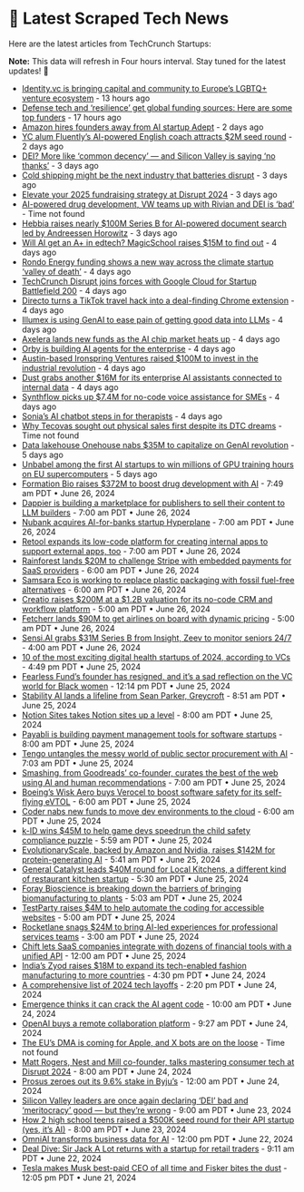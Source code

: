 
# 📰 Latest Scraped Tech News

Here are the latest articles from TechCrunch Startups:

**Note:** This data will refresh in Four hours interval. Stay tuned for the latest updates! 🔄
- [Identity.vc is bringing capital and community to Europe’s LGBTQ+ venture ecosystem](https://techcrunch.com/2024/06/30/identity-vc-is-bringing-capital-and-community-to-europes-lgbtq-venture-ecosystem/) - 13 hours ago
- [Defense tech and ‘resilience’ get global funding sources: Here are some top funders](https://techcrunch.com/2024/06/30/defense-tech-and-resilience-get-global-funding-sources-here-are-some-top-funders/) - 17 hours ago
- [Amazon hires founders away from AI startup Adept](https://techcrunch.com/2024/06/28/amazon-hires-founders-away-from-ai-startup-adept/) - 2 days ago
- [YC alum Fluently’s AI-powered English coach attracts $2M seed round](https://techcrunch.com/2024/06/28/yc-alum-fluentlys-ai-powered-english-coach-attracts-2m-seed-round/) - 2 days ago
- [DEI? More like ‘common decency’ — and Silicon Valley is saying ‘no thanks’](https://techcrunch.com/2024/06/28/dei-more-like-common-decency-and-silicon-valley-is-saying-no-thanks/) - 3 days ago
- [Cold shipping might be the next industry that batteries disrupt](https://techcrunch.com/2024/06/28/cold-shipping-might-be-the-next-industry-that-batteries-disrupt/) - 3 days ago
- [Elevate your 2025 fundraising strategy at Disrupt 2024](https://techcrunch.com/2024/06/28/elevate-your-2025-fundraising-strategy-at-disrupt-2024/) - 3 days ago
- [AI-powered drug development, VW teams up with Rivian and DEI is ‘bad’](https://techcrunch.com/podcast/ai-powered-drug-development-vw-teams-up-with-rivian-and-dei-is-bad/) - Time not found
- [Hebbia raises nearly $100M Series B for AI-powered document search led by Andreessen Horowitz](https://techcrunch.com/2024/06/27/hebbia-raises-nearly-100m-seriesb-for-ai-powered-document-search-led-by-andreessen-horowitz/) - 3 days ago
- [Will AI get an A+ in edtech? MagicSchool raises $15M to find out](https://techcrunch.com/2024/06/27/magicschool-thinks-ai-in-the-classroom-is-inevitable-so-its-aiming-to-help-teachers-and-students-use-it-properly/) - 4 days ago
- [Rondo Energy funding shows a new way across the climate startup ‘valley of death’](https://techcrunch.com/2024/06/27/rondo-energy-funding-shows-a-new-way-across-the-climate-startup-valley-of-death/) - 4 days ago
- [TechCrunch Disrupt joins forces with Google Cloud for Startup Battlefield 200](https://techcrunch.com/2024/06/27/techcrunch-disrupt-joins-forces-with-google-cloud-forstartup-battlefield-200/) - 4 days ago
- [Directo turns a TikTok travel hack into a deal-finding Chrome extension](https://techcrunch.com/2024/06/27/directo-turns-a-tiktok-travel-hack-into-a-deal-finding-chrome-extension/) - 4 days ago
- [Illumex is using GenAI to ease pain of getting good data into LLMs](https://techcrunch.com/2024/06/27/illumex-is-using-genai-to-ease-pain-of-getting-good-data-into-llms/) - 4 days ago
- [Axelera lands new funds as the AI chip market heats up](https://techcrunch.com/2024/06/27/axelera-lands-new-funds-as-the-ai-chip-market-heats-up/) - 4 days ago
- [Orby is building AI agents for the enterprise](https://techcrunch.com/2024/06/27/orby-is-building-ai-agents-for-the-enterprise/) - 4 days ago
- [Austin-based Ironspring Ventures raised $100M to invest in the industrial revolution](https://techcrunch.com/2024/06/27/austin-based-ironspring-ventures-raised-100m-to-invest-in-industrial-revolution/) - 4 days ago
- [Dust grabs another $16M for its enterprise AI assistants connected to internal data](https://techcrunch.com/2024/06/27/dust-grabs-another-16-million-for-its-enterprise-ai-assistants-connected-to-internal-data/) - 4 days ago
- [Synthflow picks up $7.4M for no-code voice assistance for SMEs](https://techcrunch.com/2024/06/26/synthflow-picks-up-7-4m-for-no-code-voice-assistance-for-smes/) - 4 days ago
- [Sonia’s AI chatbot steps in for therapists](https://techcrunch.com/2024/06/26/sonias-ai-chatbot-steps-in-for-therapists/) - 4 days ago
- [Why Tecovas sought out physical sales first despite its DTC dreams](https://techcrunch.com/podcast/why-tecovas-sought-out-physical-sales-first-despite-its-dtc-dreams/) - Time not found
- [Data lakehouse Onehouse nabs $35M to capitalize on GenAI revolution](https://techcrunch.com/2024/06/26/data-lakehouse-onehouse-nabs-35m-to-capitalize-on-genai-revolution/) - 5 days ago
- [Unbabel among the first AI startups to win millions of GPU training hours on EU supercomputers](https://techcrunch.com/2024/06/26/unbabel-among-first-ai-startups-to-win-millions-of-gpu-training-hours-on-eu-supercomputers/) - 5 days ago
- [Formation Bio raises $372M to boost drug development with AI](https://techcrunch.com/2024/06/26/formation-bio-raises-372m-to-boost-drug-development-with-ai/) - 7:49 am PDT • June 26, 2024
- [Dappier is building a marketplace for publishers to sell their content to LLM builders](https://techcrunch.com/2024/06/26/dappier-is-building-a-marketplace-for-publishers-to-sell-their-content-to-llm-builders/) - 7:00 am PDT • June 26, 2024
- [Nubank acquires AI-for-banks startup Hyperplane](https://techcrunch.com/2024/06/26/nubank-acquires-ai-for-banks-startup-hyperplane/) - 7:00 am PDT • June 26, 2024
- [Retool expands its low-code platform for creating internal apps to support external apps, too](https://techcrunch.com/2024/06/26/retool-expands-its-low-code-platform-for-creating-internal-apps-to-support-external-apps-too/) - 7:00 am PDT • June 26, 2024
- [Rainforest lands $20M to challenge Stripe with embedded payments for SaaS providers](https://techcrunch.com/2024/06/26/rainforest-lands-20m-to-challenge-stripe-with-embedded-payments-for-saas-providers/) - 6:00 am PDT • June 26, 2024
- [Samsara Eco is working to replace plastic packaging with fossil fuel-free alternatives](https://techcrunch.com/2024/06/26/temasek-main-sequence-back-enzymatic-recycling-tech-startup-samsara-eco-in-65m/) - 6:00 am PDT • June 26, 2024
- [Creatio raises $200M at a $1.2B valuation for its no-code CRM and workflow platform](https://techcrunch.com/2024/06/26/creatio-raises-200m-at-a-1-2b-valuation-for-its-no-code-crm-and-workflow-platform/) - 5:00 am PDT • June 26, 2024
- [Fetcherr lands $90M to get airlines on board with dynamic pricing](https://techcrunch.com/2024/06/26/fetcherr-lands-90m-to-get-airlines-on-board-with-dynamic-pricing/) - 5:00 am PDT • June 26, 2024
- [Sensi.AI grabs $31M Series B from Insight, Zeev to monitor seniors 24/7](https://techcrunch.com/2024/06/26/sensi-ai-grabs-31m-series-b-from-insight-zeev-to-monitor-seniors-24-7/) - 4:00 am PDT • June 26, 2024
- [10 of the most exciting digital health startups of 2024, according to VCs](https://techcrunch.com/2024/06/25/10-of-the-most-exciting-digital-health-startups-of-2024-according-to-vcs/) - 4:49 pm PDT • June 25, 2024
- [Fearless Fund’s founder has resigned, and it’s a sad reflection on the VC world for Black women](https://techcrunch.com/2024/06/25/fearless-fund-founder-resigned-vc-venture-capital-startups-black-women/) - 12:14 pm PDT • June 25, 2024
- [Stability AI lands a lifeline from Sean Parker, Greycroft](https://techcrunch.com/2024/06/25/stability-ai-lands-a-lifeline-from-sean-parker-greycroft/) - 8:51 am PDT • June 25, 2024
- [Notion Sites takes Notion sites up a level](https://techcrunch.com/2024/06/25/notion-sites/) - 8:00 am PDT • June 25, 2024
- [Payabli is building payment management tools for software startups](https://techcrunch.com/2024/06/25/payabli-is-building-payment-management-tools-for-software-startups/) - 8:00 am PDT • June 25, 2024
- [Tengo untangles the messy world of public sector procurement with AI](https://techcrunch.com/2024/06/25/tengo-untangles-the-messy-world-of-public-sector-procurement-with-ai/) - 7:03 am PDT • June 25, 2024
- [Smashing, from Goodreads’ co-founder, curates the best of the web using AI and human recommendations](https://techcrunch.com/2024/06/25/smashing-from-goodreads-co-founder-curates-the-best-of-the-web-using-ai-and-human-recommendations/) - 7:00 am PDT • June 25, 2024
- [Boeing’s Wisk Aero buys Verocel to boost software safety for its self-flying eVTOL](https://techcrunch.com/2024/06/25/boeings-wisk-aero-buys-verocel-to-boost-software-safety-for-self-flying-evtol/) - 6:00 am PDT • June 25, 2024
- [Coder nabs new funds to move dev environments to the cloud](https://techcrunch.com/2024/06/25/coder-nabs-new-funds-to-move-dev-environments-to-the-cloud/) - 6:00 am PDT • June 25, 2024
- [k-ID wins $45M to help game devs speedrun the child safety compliance puzzle](https://techcrunch.com/2024/06/25/a16z-k-id-game-developers-child-safety-regulations/) - 5:59 am PDT • June 25, 2024
- [EvolutionaryScale, backed by Amazon and Nvidia, raises $142M for protein-generating AI](https://techcrunch.com/2024/06/25/evolutionaryscale-backed-by-amazon-and-nvidia-raises-142m-for-protein-generating-ai/) - 5:41 am PDT • June 25, 2024
- [General Catalyst leads $40M round for Local Kitchens, a different kind of restaurant kitchen startup](https://techcrunch.com/2024/06/25/local-kitchens-general-catalyst-40m/) - 5:30 am PDT • June 25, 2024
- [Foray Bioscience is breaking down the barriers of bringing biomanufacturing to plants](https://techcrunch.com/2024/06/25/foray-bioscience-is-breaking-down-the-barriers-of-bringing-biomanufacturing-to-plants/) - 5:03 am PDT • June 25, 2024
- [TestParty raises $4M to help automate the coding for accessible websites](https://techcrunch.com/2024/06/25/testparty-raises-4-million-to-help-create-inclusive-websites/) - 5:00 am PDT • June 25, 2024
- [Rocketlane snags $24M to bring AI-led experiences for professional services teams](https://techcrunch.com/2024/06/25/rocketlane-snags-24m-to-bring-ai-led-experiences-for-professional-services-teams/) - 3:00 am PDT • June 25, 2024
- [Chift lets SaaS companies integrate with dozens of financial tools with a unified API](https://techcrunch.com/2024/06/25/chift-lets-saas-companies-integrate-with-dozens-of-financial-tools-with-a-unified-api/) - 12:00 am PDT • June 25, 2024
- [India’s Zyod raises $18M to expand its tech-enabled fashion manufacturing to more countries](https://techcrunch.com/2024/06/24/indias-zyod-raises-18m-to-expand-its-tech-enabled-fashion-manufacturing-to-more-countries/) - 4:30 pm PDT • June 24, 2024
- [A comprehensive list of 2024 tech layoffs](https://techcrunch.com/2024/06/24/tech-layoffs-2024-list/) - 2:20 pm PDT • June 24, 2024
- [Emergence thinks it can crack the AI agent code](https://techcrunch.com/2024/06/24/emergence-thinks-it-can-crack-the-ai-agent-code/) - 10:00 am PDT • June 24, 2024
- [OpenAI buys a remote collaboration platform](https://techcrunch.com/2024/06/24/openai-buys-a-remote-collaboration-platform/) - 9:27 am PDT • June 24, 2024
- [The EU’s DMA is coming for Apple, and X bots are on the loose](https://techcrunch.com/podcast/the-eus-dma-is-coming-for-apple-and-x-bots-are-on-the-loose/) - Time not found
- [Matt Rogers, Nest and Mill co-founder, talks mastering consumer tech at Disrupt 2024](https://techcrunch.com/2024/06/24/matt-rogers-nest-and-mill-co-founder-talks-mastering-consumer-tech-at-disrupt-2024/) - 8:00 am PDT • June 24, 2024
- [Prosus zeroes out its 9.6% stake in Byju’s](https://techcrunch.com/2024/06/24/prosus-zeroes-out-9-6-byjus-stake/) - 12:00 am PDT • June 24, 2024
- [Silicon Valley leaders are once again declaring ‘DEI’ bad and ‘meritocracy’ good — but they’re wrong](https://techcrunch.com/2024/06/23/silicon-valley-leaders-are-once-again-declaring-dei-bad-and-meritocracy-good-but-theyre-wrong/) - 9:00 am PDT • June 23, 2024
- [How 2 high school teens raised a $500K seed round for their API startup (yes, it’s AI)](https://techcrunch.com/2024/06/23/how-2-high-school-teens-raised-500000-dollars-seed-round-apigen-ai-startup/) - 8:00 am PDT • June 23, 2024
- [OmniAI transforms business data for AI](https://techcrunch.com/2024/06/22/omniai-transforms-business-data-for-ai/) - 12:00 pm PDT • June 22, 2024
- [Deal Dive: Sir Jack A Lot returns with a startup for retail traders](https://techcrunch.com/2024/06/22/deal-dive-sir-jack-a-lot-returns-with-a-startup-for-retail-traders/) - 9:11 am PDT • June 22, 2024
- [Tesla makes Musk best-paid CEO of all time and Fisker bites the dust](https://techcrunch.com/2024/06/21/tesla-makes-musk-best-paid-ceo-of-all-time-and-fisker-bites-the-dust/) - 12:05 pm PDT • June 21, 2024